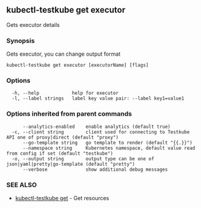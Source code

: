 ## kubectl-testkube get executor

Gets executor details

### Synopsis

Gets executor, you can change output format

```
kubectl-testkube get executor [executorName] [flags]
```

### Options

```
  -h, --help            help for executor
  -l, --label strings   label key value pair: --label key1=value1
```

### Options inherited from parent commands

```
      --analytics-enabled    enable analytics (default true)
  -c, --client string        client used for connecting to Testkube API one of proxy|direct (default "proxy")
      --go-template string   go template to render (default "{{.}}")
      --namespace string     Kubernetes namespace, default value read from config if set (default "testkube")
  -o, --output string        output type can be one of json|yaml|pretty|go-template (default "pretty")
      --verbose              show additional debug messages
```

### SEE ALSO

* [kubectl-testkube get](kubectl-testkube_get.md)	 - Get resources

